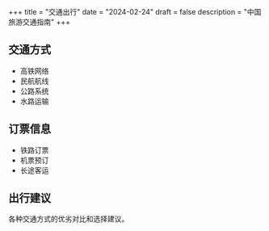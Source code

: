 +++
title = "交通出行"
date = "2024-02-24"
draft = false
description = "中国旅游交通指南"
+++

## 交通方式
- 高铁网络
- 民航航线
- 公路系统
- 水路运输

## 订票信息
- 铁路订票
- 机票预订
- 长途客运

## 出行建议
各种交通方式的优劣对比和选择建议。 